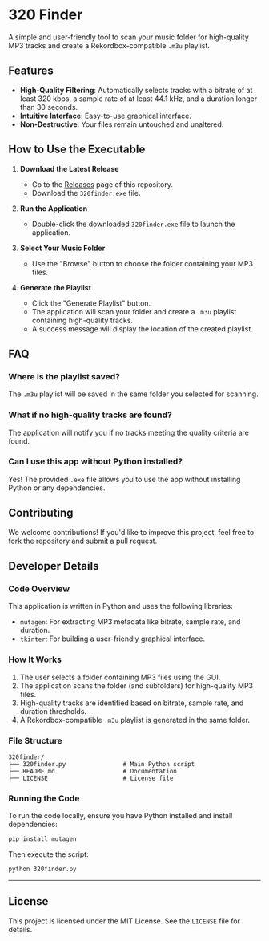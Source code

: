 # 320 Finder

A simple and user-friendly tool to scan your music folder for high-quality MP3 tracks and create a Rekordbox-compatible `.m3u` playlist.

## Features
- **High-Quality Filtering**: Automatically selects tracks with a bitrate of at least 320 kbps, a sample rate of at least 44.1 kHz, and a duration longer than 30 seconds.
- **Intuitive Interface**: Easy-to-use graphical interface.
- **Non-Destructive**: Your files remain untouched and unaltered.

## How to Use the Executable

1. **Download the Latest Release**
   - Go to the [Releases](https://github.com/samuel-clement/rekordbox_320kbps_finder/releases) page of this repository.
   - Download the `320finder.exe` file.

2. **Run the Application**
   - Double-click the downloaded `320finder.exe` file to launch the application.

3. **Select Your Music Folder**
   - Use the "Browse" button to choose the folder containing your MP3 files.

4. **Generate the Playlist**
   - Click the "Generate Playlist" button.
   - The application will scan your folder and create a `.m3u` playlist containing high-quality tracks.
   - A success message will display the location of the created playlist.

## FAQ
### Where is the playlist saved?
The `.m3u` playlist will be saved in the same folder you selected for scanning.

### What if no high-quality tracks are found?
The application will notify you if no tracks meeting the quality criteria are found.

### Can I use this app without Python installed?
Yes! The provided `.exe` file allows you to use the app without installing Python or any dependencies.

## Contributing
We welcome contributions! If you'd like to improve this project, feel free to fork the repository and submit a pull request.

## Developer Details

### Code Overview
This application is written in Python and uses the following libraries:
- `mutagen`: For extracting MP3 metadata like bitrate, sample rate, and duration.
- `tkinter`: For building a user-friendly graphical interface.

### How It Works
1. The user selects a folder containing MP3 files using the GUI.
2. The application scans the folder (and subfolders) for high-quality MP3 files.
3. High-quality tracks are identified based on bitrate, sample rate, and duration thresholds.
4. A Rekordbox-compatible `.m3u` playlist is generated in the same folder.

### File Structure
```
320finder/
├── 320finder.py                # Main Python script
├── README.md                   # Documentation
├── LICENSE                     # License file
```

### Running the Code
To run the code locally, ensure you have Python installed and install dependencies:
```bash
pip install mutagen
```
Then execute the script:
```bash
python 320finder.py
```

---

## License
This project is licensed under the MIT License. See the `LICENSE` file for details.


